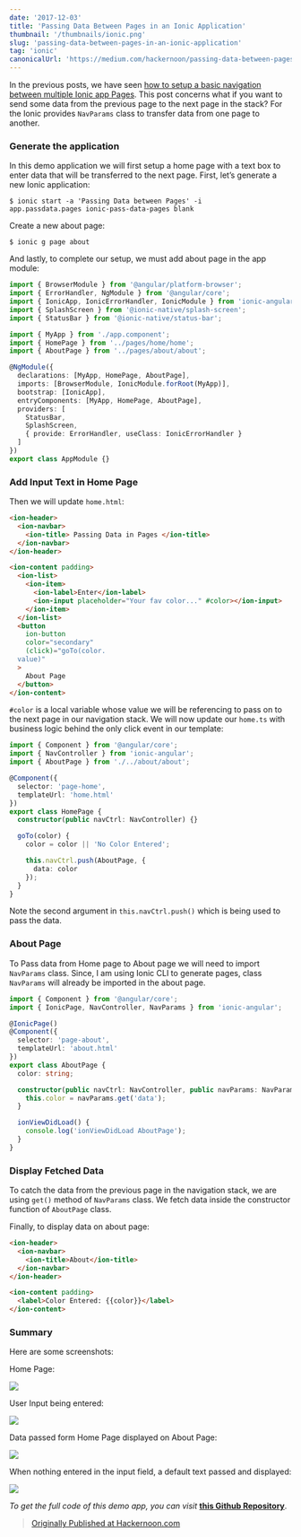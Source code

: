```yaml
---
date: '2017-12-03'
title: 'Passing Data Between Pages in an Ionic Application'
thumbnail: '/thumbnails/ionic.png'
slug: 'passing-data-between-pages-in-an-ionic-application'
tag: 'ionic'
canonicalUrl: 'https://medium.com/hackernoon/passing-data-between-pages-in-an-ionic-application-129b387c93b8'
---
```


In the previous posts, we have seen [how to setup a basic navigation between multiple Ionic app Pages](https://hackernoon.com/https-medium-com-amanhimself-basic-navigation-in-ionic-applications-ecb199cdf15b). This post concerns what if you want to send some data from the previous page to the next page in the stack? For the Ionic provides `NavParams` class to transfer data from one page to another.

### Generate the application

In this demo application we will first setup a home page with a text box to enter data that will be transferred to the next page. First, let’s generate a new Ionic application:

```shell
$ ionic start -a 'Passing Data between Pages' -i
app.passdata.pages ionic-pass-data-pages blank
```

Create a new about page:

```shell
$ ionic g page about
```

And lastly, to complete our setup, we must add about page in the app module:

```ts
import { BrowserModule } from '@angular/platform-browser';
import { ErrorHandler, NgModule } from '@angular/core';
import { IonicApp, IonicErrorHandler, IonicModule } from 'ionic-angular';
import { SplashScreen } from '@ionic-native/splash-screen';
import { StatusBar } from '@ionic-native/status-bar';

import { MyApp } from './app.component';
import { HomePage } from '../pages/home/home';
import { AboutPage } from '../pages/about/about';

@NgModule({
  declarations: [MyApp, HomePage, AboutPage],
  imports: [BrowserModule, IonicModule.forRoot(MyApp)],
  bootstrap: [IonicApp],
  entryComponents: [MyApp, HomePage, AboutPage],
  providers: [
    StatusBar,
    SplashScreen,
    { provide: ErrorHandler, useClass: IonicErrorHandler }
  ]
})
export class AppModule {}
```

### Add Input Text in Home Page

Then we will update `home.html`:

```html
<ion-header>
  <ion-navbar>
    <ion-title> Passing Data in Pages </ion-title>
  </ion-navbar>
</ion-header>

<ion-content padding>
  <ion-list>
    <ion-item>
      <ion-label>Enter</ion-label>
      <ion-input placeholder="Your fav color..." #color></ion-input>
    </ion-item>
  </ion-list>
  <button
    ion-button
    color="secondary"
    (click)="goTo(color.
  value)"
  >
    About Page
  </button>
</ion-content>
```

`#color` is a local variable whose value we will be referencing to pass on to the next page in our navigation stack. We will now update our `home.ts` with business logic behind the only click event in our template:

```ts
import { Component } from '@angular/core';
import { NavController } from 'ionic-angular';
import { AboutPage } from './../about/about';

@Component({
  selector: 'page-home',
  templateUrl: 'home.html'
})
export class HomePage {
  constructor(public navCtrl: NavController) {}

  goTo(color) {
    color = color || 'No Color Entered';

    this.navCtrl.push(AboutPage, {
      data: color
    });
  }
}
```

Note the second argument in `this.navCtrl.push()` which is being used to pass the data.

### About Page

To Pass data from Home page to About page we will need to import `NavParams` class. Since, I am using Ionic CLI to generate pages, class `NavParams` will already be imported in the about page.

```ts
import { Component } from '@angular/core';
import { IonicPage, NavController, NavParams } from 'ionic-angular';

@IonicPage()
@Component({
  selector: 'page-about',
  templateUrl: 'about.html'
})
export class AboutPage {
  color: string;

  constructor(public navCtrl: NavController, public navParams: NavParams) {
    this.color = navParams.get('data');
  }

  ionViewDidLoad() {
    console.log('ionViewDidLoad AboutPage');
  }
}
```

### Display Fetched Data

To catch the data from the previous page in the navigation stack, we are using `get()` method of `NavParams` class. We fetch data inside the constructor function of `AboutPage` class.

Finally, to display data on about page:

```html
<ion-header>
  <ion-navbar>
    <ion-title>About</ion-title>
  </ion-navbar>
</ion-header>

<ion-content padding>
  <label>Color Entered: {{color}}</label>
</ion-content>
```

### Summary

Here are some screenshots:

Home Page:

<img src='https://cdn-images-1.medium.com/max/800/0*eftZuH7QmZQqs4-Y.png' />

User Input being entered:

<img src='https://cdn-images-1.medium.com/max/800/0*g25oMDTJV3TS7mTB.png' />

Data passed form Home Page displayed on About Page:

<img src='https://cdn-images-1.medium.com/max/800/0*ay_xx0zGGCDDuXXY.png' />

When nothing entered in the input field, a default text passed and displayed:

<img src='https://cdn-images-1.medium.com/max/800/0*5lhp42R9R5pQVjSi.png' />

_To get the full code of this demo app, you can visit_ [**this Github Repository**](https://github.com/amandeepmittal/ionic-pass-data-pages).

> [Originally Published at Hackernoon.com](https://medium.com/hackernoon/passing-data-between-pages-in-an-ionic-application-129b387c93b8)
